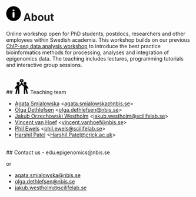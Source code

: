 
# <img border="0" src="icons/info.svg" width="40" height="40"> About

Online workshop open for PhD students, postdocs, researchers and other employees within Swedish academia. This workshop builds on our previous [ChIP-seq data analysis workshop](https://nbisweden.github.io/workshop-archive/workshop-ChIP-seq/2018-11-07/) to introduce the best practice bioinformatics methods for processing, analyses and integration of epigenomics data. The teaching includes lectures, programming tutorials and interactive group sessions.


<br/>
## <img border="0" src="icons/team.svg" width="40" height="40"> Teaching team

- [Agata Smialowska][agata] <<agata.smialowska@nbis.se>>
- [Olga Dethlefsen][olga] <<olga.dethlefsen@nbis.se>>
- [Jakub Orzechowski Westholm][jakub] <<jakub.westholm@scilifelab.se>>
- [Vincent van Hoef][vincent] <<vincent.vanhoef@nbis.se>>
- [Phil Ewels][phil] <<phil.ewels@scilifelab.se>>
- [Harshil Patel][harshil] <<Harshil.Patel@crick.ac.uk>>

[agata]: https://nbis.se/about/staff/agata-smialowska/
[olga]: https://nbis.se/about/staff/olga-dethlefsen/
[jakub]: https://nbis.se/about/staff/jakub-orzechowski-westholm/
[vincent]: https://nbis.se/about/staff/vincent-van-hoef
[phil]: phil.ewels@scilifelab.se
[harshil]: https://www.researchgate.net/profile/Harshil_Patel12


<br/>
## Contact us
- edu.epigenomics@nbis.se

or

- agata.smialowska@nbis.se
- olga.dethlefsen@nbis.se
- jakub.westholm@scilifelab.se
